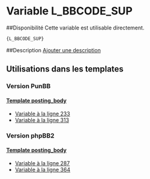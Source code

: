# Variable L_BBCODE_SUP

##Disponibilité
Cette variable est utilisable directement.

```html
{L_BBCODE_SUP}
```

##Description
[Ajouter une description](https://fa-tvars.appspot.com/var/L_BBCODE_SUP)

## Utilisations dans les templates

### Version PunBB

#### [Template posting_body](punbb/posting_body.md#readme)
* [Variable &agrave; la ligne 233](../punbb/posting_body.tpl#L233)
* [Variable &agrave; la ligne 313](../punbb/posting_body.tpl#L313)

### Version phpBB2

#### [Template posting_body](subsilver/posting_body.md#readme)
* [Variable &agrave; la ligne 287](../subsilver/posting_body.tpl#L287)
* [Variable &agrave; la ligne 364](../subsilver/posting_body.tpl#L364)
